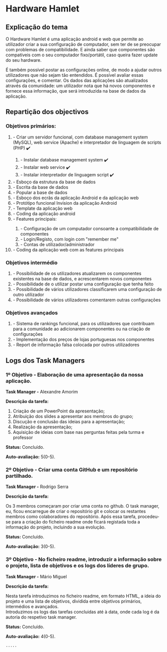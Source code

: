 <!DOCTYPE html>
<html lang="en">
<head>
    <meta charset="UTF-8">
</head>
<body>
<h1>Hardware Hamlet</h1>
<h2>Explicação do tema</h2>
<p> O Hardware Hamlet é uma aplicação android e web que permite ao utilizador
    criar a sua configuração de computador, sem ter de se preocupar com problemas de compatibilidade. E ainda saber que componentes
    são compatíveis com o seu computador fixo/portátil, caso queira fazer update do seu hardware.</p>
<p> É também possível postar as configurações online, de modo a ajudar outros utilizadores que não sejam tão entendidos.
    É possível avaliar essas configurações, e comentar. Os dados das aplicações são atualizados através da comunidade: um utilizador
    nota que há novos componentes e fornece essa informação, que será introduzida na base de dados da aplicação.</p>
<h2>Repartição dos objectivos</h2>
<h3>Objetivos primários:</h3>
<ol>
    <li>- Criar um servidor funcional, com database management system (MySQL), web service (Apache) e interpretador de linguagem de scripts (PHP) ✔️</li>
    <ol>
        <li>- Instalar database management system ✔️</li>
        <li>- Instalar web service ✔️</li>
        <li>- Instalar interpretador de linguagem script ✔️</li>
    </ol>
    <li>- Esboço da estrutura da base de dados</li>
    <li>- Escrita da base de dados</li>
    <li>- Popular a base de dados</li>
    <li>- Esboço dos ecrãs da aplicação Android e da aplicação web</li>
    <li>- Protótipo funcional Invision da aplicação Android</li>
    <li>- Template da aplicação web</li>
    <li>- Coding da aplicação android</li>
    <li>- Features principais:</li>
    <ol>
        <li>- Configuração de um computador consoante a compatibilidade de componentes</li>
        <li>- Login/Registo, com login com "remember me"</li>
        <li>- Contas de utilizador/administrador</li>
    </ol>
    <li>- Coding da aplicação web com as features principais</li>
</ol>
<h3>Objetivos intermédio</h3>
<ol>
    <li>- Possibilidade de os utilizadores atualizarem os componentes existentes na base de dados, e acrescentarem novos componentes</li>
    <li>- Possibilidade de o utilizar postar uma configuração que tenha feito</li>
    <li>- Possibilidade de vários utilizadores classificarem uma configuração de outro utilizador</li>
    <li>- Possibilidade de vários utilizadores comentarem outras configurações</li>
</ol>
<h3>Objetivos avançados</h3>
<ol>
    <li>- Sistema de rankings funcional, para os utilizadores que contribuam para a comunidade ao adicionarem componentes ou na criação
        de configurações</li>
    <li>- Implementação dos preços de lojas portuguesas nos componentes</li>
    <li>- Report de informação falsa colocada por outros utilizadores</li>
</ol>

<h2>Logs dos Task Managers</h2>
<h3>1º Objetivo - Elaboração de uma apresentação da nossa aplicação.</h3>
<p><strong>Task Manager -</strong> Alexandre Amorim</p>
<p><strong>Descrição da tarefa:</strong>
<ol>
    <li>Criação de um PowerPoint da apresentação; </li>
    <li>Atribuição dos slides a apresentar aos membros do grupo;</li>
    <li>Discução e conclusão das ideias para a apresentação;</li>
    <li>Realização da apresentação;</li>
    <li>Aquisição de ideias com base nas perguntas feitas pela turma e professor</li>
</ol>
<p><strong>Status:</strong> Concluído.</p>
<p><strong>Auto-avaliação:</strong> 5(0-5).</p>

<h3>2º Objetivo - Criar uma conta GitHub e um repositório partilhado.</h3>
<p><strong>Task Manager -</strong> Rodrigo Serra</p>
<p><strong>Descrição da tarefa:</strong>
<p>Os 3 membros começaram por criar uma conta no github.
    O task manager, eu, ficou encarregue de criar o repositório git e colocar os restantes membros como colaboradores do repositório.
    Após essa tarefa, procedeu-se para a criação do ficheiro readme onde ficará registada toda a informação do projeto, incluindo a sua evolução.
</p>
<p><strong>Status:</strong> Concluído.</p>
<p><strong>Auto-avaliação:</strong> 3(0-5).</p>

<h3>3º Objetivo - No ficheiro readme, introduzir a informação sobre o projeto, lista de objetivos e os logs dos líderes de grupo.</h3>
<p><strong>Task Manager -</strong> Mário Miguel</p>
<p><strong>Descrição da tarefa:</strong>
<p>Nesta tarefa introduzimos no ficheiro readme, em formato HTML, a ideia do projeto e uma lista de objetivos, dividida entre objetivos primários, intermédios e avançados.<br>
    Introduzimos os logs das tarefas concluidas até à data, onde cada log é da autoria do respetivo task manager.

</p>
<p><strong>Status:</strong> Concluído.</p>
<p><strong>Auto-avaliação:</strong> 4(0-5).</p>





    .....
</body>
</html>
